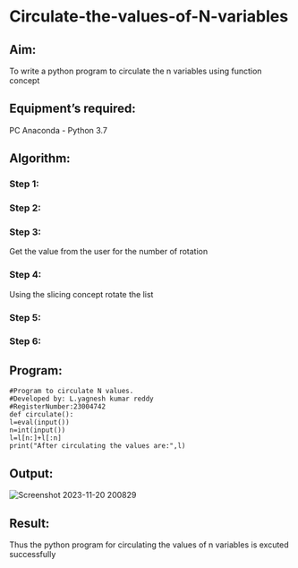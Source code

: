 # Circulate-the-values-of-N-variables
## Aim:
To write a python program to circulate the n variables using function concept
## Equipment’s required:
PC
Anaconda - Python 3.7
## Algorithm: 
### Step 1: 
### Step 2: 
### Step 3: 
Get the value from the user for the number of rotation
### Step 4: 
Using the slicing concept rotate the list

### Step 5: 
### Step 6: 
## Program:
```
#Program to circulate N values.
#Developed by: L.yagnesh kumar reddy
#RegisterNumber:23004742
def circulate():
l=eval(input())
n=int(input())
l=l[n:]+l[:n]
print("After circulating the values are:",l)
```    
## Output:
![Screenshot 2023-11-20 200829](https://github.com/23004742/Circulate-the-values-of-N-variables/assets/150319318/3b75d344-b16a-41a5-81dd-b199128dc97d)

## Result:
Thus the python program for circulating the values of n variables is excuted successfully
